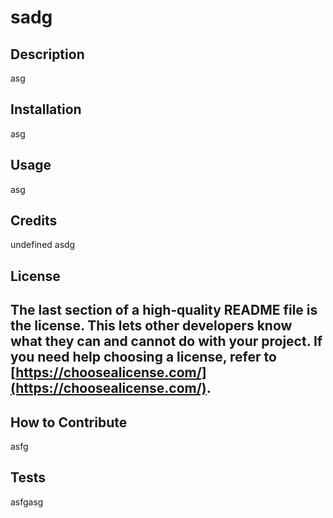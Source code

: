 # sadg
  ## Description
  asg
  ## Installation
  asg
  ## Usage
  asg
  ## Credits
  undefined
  asdg
  ## License
  The last section of a high-quality README file is the license. This lets other developers know what they can and cannot do with your project. If you need help choosing a license, refer to [https://choosealicense.com/](https://choosealicense.com/).
  ---
  ## How to Contribute
  asfg
  ## Tests
  asfgasg
